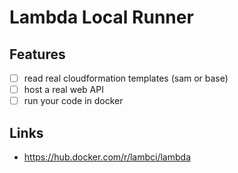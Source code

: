 # Lambda Local Runner

## Features

* [ ] read real cloudformation templates (sam or base)
* [ ] host a real web API
* [ ] run your code in docker

## Links

* https://hub.docker.com/r/lambci/lambda
